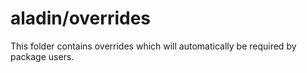 # aladin/overrides

This folder contains overrides which will automatically be required by package users.
